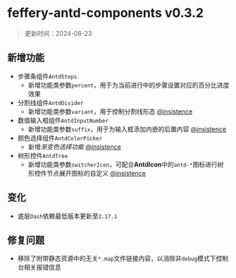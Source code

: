# feffery-antd-components v0.3.2

> 更新时间：2024-08-23

## 新增功能

- 步骤条组件`AntdSteps`
  - 新增功能类参数`percent`，用于为当前进行中的步骤设置对应的百分比进度效果
- 分割线组件`AntdDivider`
  - 新增功能类参数`variant`，用于控制分割线形态 [@insistence](https://github.com/insistence)
- 数值输入框组件`AntdInputNumber`
  - 新增功能类参数`suffix`，用于为输入框添加内嵌的后置内容 [@insistence](https://github.com/insistence)
- 颜色选择组件`AntdColorPicker`
  - 新增*渐变色选择功能* [@insistence](https://github.com/insistence)
- 树形控件`AntdTree`
  - 新增功能类参数`switcherIcon`，可配合**AntdIcon**中的`antd-*`图标进行树形控件节点展开图标的自定义 [@insistence](https://github.com/insistence)

## 变化

- 底层`Dash`依赖最低版本更新至`2.17.1`

## 修复问题

- 移除了附带静态资源中的无关`*.map`文件链接内容，以消除非`debug`模式下控制台相关报错信息
